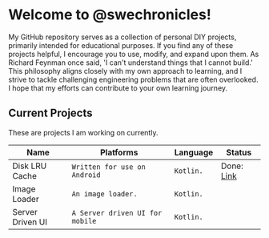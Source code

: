 
# Welcome to  @swechronicles!

My GitHub repository serves as a collection of personal DIY projects, primarily intended for educational purposes. If you find any of these projects helpful, I encourage you to use, modify, and expand upon them. As Richard Feynman once said, 'I can't understand things that I cannot build.' This philosophy aligns closely with my own approach to learning, and I strive to tackle challenging engineering problems that are often overlooked. I hope that my efforts can contribute to your own learning journey.

## Current Projects

These are projects I am working on currently. 

|  Name          |Platforms                        			     |Language        				 |Status|
|----------------|-----------------------------------------------|--------------------------|-----|
|Disk LRU Cache  | `Written for use on Android`     | `Kotlin.`   | Done: [Link](https://github.com/trooper2013/diy/blob/main/diylibs/disklrucache/README.md)            |
|Image Loader    |`An image loader.             `   | `Kotlin.`   |             |
|Server Driven UI|`A Server driven UI for mobile`  | `Kotlin.`    |             |
